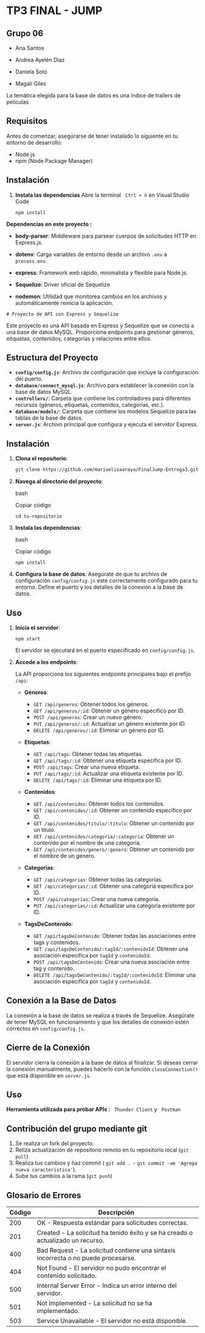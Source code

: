 # TP3 FINAL - JUMP
## Grupo 06
- Ana Santos
- Andrea Ayelén Diaz

- Daniela Soto

- Magalí Giles


 La temática elegida para la base de datos es una indice de trailers de peliculas

## Requisitos

Antes de comenzar, asegúrarse de tener instalado lo siguiente en tu entorno de desarrollo:

-   Node.js
-   npm (Node Package Manager)
 
## Instalación
    
1.  **Instala las dependencias**
    Abre la terminal ` Ctrl + ñ` en Visual Studio Code 
  
    
    `npm install` 
    
 **Dependencias en este proyecto :**

-   **body-parser**: Middleware para parsear cuerpos de solicitudes HTTP en Express.js.
   
-   **dotenv**: Carga variables de entorno desde un archivo `.env` a `process.env`.
    
-   **express**: Framework web rápido, minimalista y flexible para Node.js.
    
-   **Sequelize**: Driver oficial de Sequelize 
    
-   **nodemon**: Utilidad que monitorea cambios en los archivos y automáticamente reinicia la aplicación.

``# Proyecto de API con Express y Sequelize ``

Este proyecto es una API basada en Express y Sequelize que se conecta a una base de datos MySQL. Proporciona endpoints para gestionar géneros, etiquetas, contenidos, categorías y relaciones entre ellos.

## Estructura del Proyecto

- **`config/config.js`**: Archivo de configuración que incluye la configuración del puerto.
- **`database/connect_mysql.js`**: Archivo para establecer la conexión con la base de datos MySQL.
- **`controllers/`**: Carpeta que contiene los controladores para diferentes recursos (géneros, etiquetas, contenidos, categorías, etc.).
- **`database/models/`**: Carpeta que contiene los modelos Sequelize para las tablas de la base de datos.
- **`server.js`**: Archivo principal que configura y ejecuta el servidor Express.

## Instalación

1. **Clona el repositorio**:
   ```bash
   git clone https://github.com/mariaelisaaraya/FinalJump-Entrega3.git`` 

2.  **Navega al directorio del proyecto**:
    
    bash
    
    Copiar código
    
    `cd tu-repositorio` 
    
3.  **Instala las dependencias**:
    
    bash
    
    Copiar código
    
    `npm install` 
    
4.  **Configura la base de datos**: Asegúrate de que tu archivo de configuración `config/config.js` esté correctamente configurado para tu entorno. Define el puerto y los detalles de la conexión a la base de datos.
    

## Uso

1.  **Inicia el servidor**:
    

    
    
    
    `npm start` 
    
    El servidor se ejecutará en el puerto especificado en `config/config.js`.
    
2.  **Accede a los endpoints**:
    
    La API proporciona los siguientes endpoints principales bajo el prefijo `/api`:
    
    -   **Géneros**:
        
        -   `GET /api/generos`: Obtener todos los géneros.
        -   `GET /api/generos/:id`: Obtener un género específico por ID.
        -   `POST /api/generos`: Crear un nuevo género.
        -   `PUT /api/generos/:id`: Actualizar un género existente por ID.
        -   `DELETE /api/generos/:id`: Eliminar un género por ID.
    -   **Etiquetas**:
        
        -   `GET /api/tags`: Obtener todas las etiquetas.
        -   `GET /api/tags/:id`: Obtener una etiqueta específica por ID.
        -   `POST /api/tags`: Crear una nueva etiqueta.
        -   `PUT /api/tags/:id`: Actualizar una etiqueta existente por ID.
        -   `DELETE /api/tags/:id`: Eliminar una etiqueta por ID.
    -   **Contenidos**:
        
        -   `GET /api/contenidos`: Obtener todos los contenidos.
        -   `GET /api/contenidos/:id`: Obtener un contenido específico por ID.
        -   `GET /api/contenidos/titulo/:titulo`: Obtener un contenido por un titulo.
        -   `GET /api/contenidos/categoria/:categoria`: Obtener un contenido por el nombre de una categoria.
        -   `GET /api/contenidos/genero/:genero`: Obtener un contenido por el nombre de un genero.
    -   **Categorías**:
        
        -   `GET /api/categorias`: Obtener todas las categorías.
        -   `GET /api/categorias/:id`: Obtener una categoría específica por ID.
        -   `POST /api/categorias`: Crear una nueva categoría.
        -   `PUT /api/categorias/:id`: Actualizar una categoría existente por ID.
    -   **TagsDeContenido**:
        
        -   `GET /api/tagsDeContenido`: Obtener todas las asociaciones entre tags y contenidos.
        -   `GET /api/tagsDeContenido/:tagId/:contenidoId`: Obtener una asociación específica por `tagId` y `contenidoId`.
        -   `POST /api/tagsDeContenido`: Crear una nueva asociación entre tag y contenido.
        -   `DELETE /api/tagsDeContenido/:tagId/:contenidoId`: Eliminar una asociación específica por `tagId` y `contenidoId`.

## Conexión a la Base de Datos

La conexión a la base de datos se realiza a través de Sequelize. Asegúrate de tener MySQL en funcionamiento y que los detalles de conexión estén correctos en `config/config.js`.

## Cierre de la Conexión

El servidor cierra la conexión a la base de datos al finalizar. Si deseas cerrar la conexión manualmente, puedes hacerlo con la función `closeConnection()` que está disponible en `server.js`.

## Uso
**Herramienta utilizada para probar APIs :**
` Thunder Client`  y ` Postman` 



    

## Contribución del grupo mediante git

1.  Se realiza un fork del proyecto.
2.  Reliza actualización de repositorio remoto en tu repositorio local (`git pull`)
3.  Realiza tus cambios y haz commit ( `git add . `- `git commit -am 'Agrega nueva característica'`).
4.  Sube tus cambios a la rama (`git push`)


## Glosario de Errores



|Código   | Descripción  |
|--|--|
| 200  |OK - Respuesta estándar para solicitudes correctas.|
| 201 | Created - La solicitud ha tenido éxito y se ha creado o actualizado un recurso. |
| 400 | Bad Request - La solicitud contiene una sintaxis incorrecta o no puede procesarse. |
| 404 | Not Found - El servidor no pudo encontrar el contenido solicitado.  |
| 500 | Internal Server Error - Indica un error interno del servidor. |
| 501 | Not Implemented - La solicitud no se ha implementado. |
| 503 | Service Unavailable - El servidor no está disponible. |



